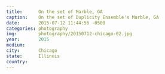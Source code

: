 ```yaml
---
title:  	On the set of Marble, GA
caption:	On the set of Duplicity Ensemble's Marble, GA
date:   	2015-07-12 11:44:56 -0500
categories: photography
img:		photography/20150712-chicago-02.jpg
year:		2015
medium:
city:		Chicago
state:		Illinois
country:
---
```


